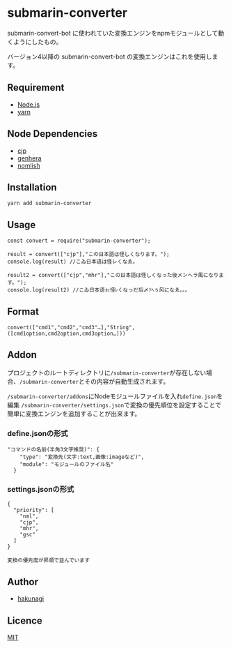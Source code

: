 # submarin-converter
submarin-convert-bot
に使われていた変換エンジンをnpmモジュールとして動くようにしたもの。

バージョン4以降の
submarin-convert-bot
の変換エンジンはこれを使用します。

## Requirement
* [Node.js](https://github.com/nodejs/node)
* [yarn](https://yarnpkg.com)

## Node Dependencies
* [cjp](https://www.npmjs.com/package/cjp)
* [genhera](https://www.npmjs.com/package/genhera)
* [nomlish](https://www.npmjs.com/package/nomlish)

## Installation
```
yarn add submarin-converter
```

## Usage
```
const convert = require("submarin-converter");

result = convert(["cjp"],"この日本語は怪しくなります。");
console.log(result) //こゐ日本语は怪レㄑなゑ。

result2 = convert(["cjp","mhr"],"この日本語は怪しくなった後メンヘラ風になります。");
console.log(result2) //こゐ日本语ゎ怪ﾚㄑなっだ后〆ｿﾍぅ风になゑ。。。
```

## Format
```
convert(["cmd1","cmd2","cmd3"…],"String",([cmd1option,cmd2option,cmd3option…]))
```

## Addon
プロジェクトのルートディレクトリに`/submarin-converter`が存在しない場合、`/submarin-converter`とその内容が自動生成されます。

`/submarin-converter/addons`にNodeモジュールファイルを入れ`define.json`を編集
`/submarin-converter/settings.json`で変換の優先順位を設定することで簡単に変換エンジンを追加することが出来ます。

### define.jsonの形式
```
"コマンドの名前(半角3文字推奨)": {
    "type": "変換先(文字:text,画像:imageなど)",
    "module": "モジュールのファイル名"
  }
```
### settings.jsonの形式
```
{
  "priority": [
    "nml",
    "cjp",
    "mhr",
    "gsc"
  ]
}

変換の優先度が昇順で並んでいます
```

## Author
* [hakunagi](https://github.com/hakunagi)

## Licence
[MIT](https://github.com/Submarinonline/submarin-converter/blob/main/LICENSE)